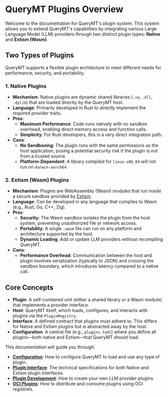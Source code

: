 # QueryMT Plugins Overview

Welcome to the documentation for QueryMT's plugin system. This system allows you to extend QueryMT's capabilities by integrating various Large Language Model (LLM) providers through two distinct plugin types: **Native** and **Extism (Wasm)**.

## Two Types of Plugins

QueryMT supports a flexible plugin architecture to meet different needs for performance, security, and portability.

### 1. Native Plugins

-   **Mechanism**: Native plugins are dynamic shared libraries (`.so`, `.dll`, `.dylib`) that are loaded directly by the QueryMT host.
-   **Language**: Primarily developed in Rust to directly implement the required provider traits.
-   **Pros**:
    -   **Maximum Performance**: Code runs natively with no sandbox overhead, enabling direct memory access and function calls.
    -   **Simplicity**: For Rust developers, this is a very direct integration path.
-   **Cons**:
    -   **No Sandboxing**: The plugin runs with the same permissions as the host application, posing a potential security risk if the plugin is not from a trusted source.
    -   **Platform-Dependent**: A library compiled for `linux-x86_64` will not run on `darwin-aarch64`.

### 2. Extism (Wasm) Plugins

-   **Mechanism**: Plugins are WebAssembly (Wasm) modules that run inside a secure sandbox provided by [Extism](https://extism.org/).
-   **Language**: Can be developed in any language that compiles to Wasm (e.g., Rust, Go, C++, Zig).
-   **Pros**:
    -   **Security**: The Wasm sandbox isolates the plugin from the host system, preventing unauthorized file or network access.
    -   **Portability**: A single `.wasm` file can run on any platform and architecture supported by the host.
    -   **Dynamic Loading**: Add or update LLM providers without recompiling QueryMT.
-   **Cons**:
    -   **Performance Overhead**: Communication between the host and plugin involves serialization (typically to JSON) and crossing the sandbox boundary, which introduces latency compared to a native call.

## Core Concepts

-   **Plugin**: A self-contained unit (either a shared library or a Wasm module) that implements a provider interface.
-   **Host**: QueryMT itself, which loads, configures, and interacts with plugins via the `PluginRegistry`.
-   **Interface**: A defined contract that plugins must adhere to. This differs for Native and Extism plugins but is abstracted away by the host.
-   **Configuration**: A central file (e.g., `plugins.toml`) where you define all plugins—both native and Extism—that QueryMT should load.

This documentation will guide you through:

-   **[Configuration](configuration.md)**: How to configure QueryMT to load and use any type of plugin.
-   **[Plugin Interface](interface_spec.md)**: The technical specifications for both Native and Extism plugin interfaces.
-   **[Plugin Development](development.md)**: How to create your own LLM provider plugins.
-   **[OCI Plugins](oci_plugins.md)**: How to distribute and consume plugins using OCI registries.
